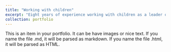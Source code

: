 ```yaml
---
title: "Working with children"
excerpt: "Eight years of experience working with children as a leader of scout troop. Experience with organization of various events and summer camps for more than eighty people. I am in charge of program preparation, that includes complex and cryptographic games, making costumes, card games, and organizing a team of twenty people. I have also participated in developing and testing of our webpages and multiple mobile aplications for our use. <br/><br/><img src='/images/gandalf2023_CV.jpg'>"
collection: portfolio
---
```


This is an item in your portfolio. It can be have images or nice text. If you name the file .md, it will be parsed as markdown. If you name the file .html, it will be parsed as HTML. 
